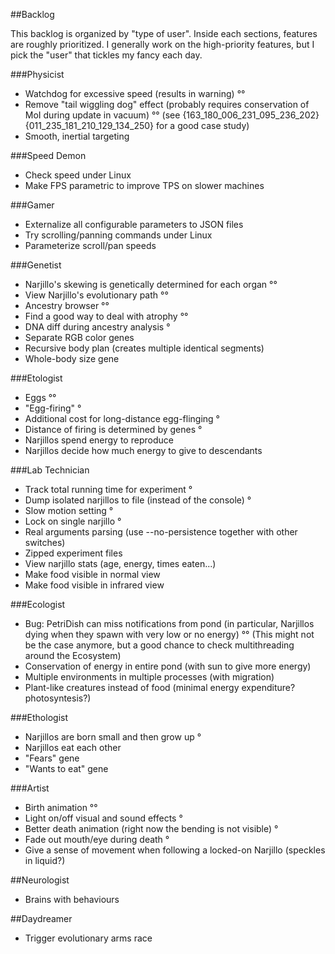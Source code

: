 ##Backlog

This backlog is organized by "type of user". Inside each sections, features are roughly prioritized.
I generally work on the high-priority features, but I pick the "user" that tickles my fancy each day.

###Physicist

* Watchdog for excessive speed (results in warning) °°
* Remove "tail wiggling dog" effect (probably requires conservation of MoI during update in vacuum) °°
  (see {163_180_006_231_095_236_202}{011_235_181_210_129_134_250} for a good case study)
* Smooth, inertial targeting

###Speed Demon

* Check speed under Linux
* Make FPS parametric to improve TPS on slower machines

###Gamer

* Externalize all configurable parameters to JSON files
* Try scrolling/panning commands under Linux
* Parameterize scroll/pan speeds

###Genetist

* Narjillo's skewing is genetically determined for each organ °°
* View Narjillo's evolutionary path °°
* Ancestry browser °°
* Find a good way to deal with atrophy °°
* DNA diff during ancestry analysis °
* Separate RGB color genes
* Recursive body plan (creates multiple identical segments)
* Whole-body size gene

###Etologist

* Eggs °°
* "Egg-firing" °
* Additional cost for long-distance egg-flinging °
* Distance of firing is determined by genes °
* Narjillos spend energy to reproduce
* Narjillos decide how much energy to give to descendants

###Lab Technician

* Track total running time for experiment °
* Dump isolated narjillos to file (instead of the console) °
* Slow motion setting °
* Lock on single narjillo °
* Real arguments parsing (use --no-persistence together with other switches)
* Zipped experiment files
* View narjillo stats (age, energy, times eaten...)
* Make food visible in normal view
* Make food visible in infrared view

###Ecologist

* Bug: PetriDish can miss notifications from pond (in particular, Narjillos dying when they spawn with very low or no energy) °°
  (This might not be the case anymore, but a good chance to check multithreading around the Ecosystem)
* Conservation of energy in entire pond (with sun to give more energy)
* Multiple environments in multiple processes (with migration)
* Plant-like creatures instead of food (minimal energy expenditure? photosyntesis?)

###Ethologist

* Narjillos are born small and then grow up °
* Narjillos eat each other
* "Fears" gene
* "Wants to eat" gene

###Artist

* Birth animation °°
* Light on/off visual and sound effects °
* Better death animation (right now the bending is not visible) °
* Fade out mouth/eye during death °
* Give a sense of movement when following a locked-on Narjillo (speckles in liquid?)

##Neurologist

* Brains with behaviours

##Daydreamer

* Trigger evolutionary arms race
